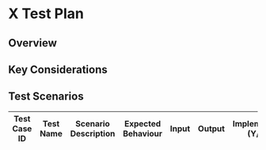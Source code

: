 # X Test Plan

## Overview

<!-- Provide a brief overview of the feature or component under test. Provide a link to the design document or HIP if available. -->

## Key Considerations

<!-- Provide a list of more intricate considerations that are note worthy in the implementation or experience. -->

## Test Scenarios

| Test Case ID | Test Name | Scenario Description | Expected Behaviour | Input | Output | Implemented (Y/N) |
|--------------|-----------|----------------------|--------------------|-------|--------|-------------------|

